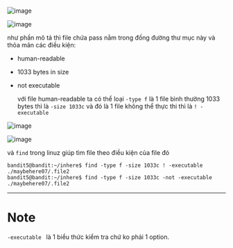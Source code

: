![image](https://github.com/user-attachments/assets/a5233fd2-164e-486b-b6b7-af6ada8b586c)

![image](https://github.com/user-attachments/assets/a9752779-baf1-4882-8f43-2a016a9d8cd0)


như phần mô tả thì file chứa pass nằm trong đống đường thư mục này và thỏa mãn các điều kiện:

- human-readable
- 1033 bytes in size
- not executable

  với file human-readable ta có thể loại `-type f` là 1 file bình thường
  1033 bytes thì là `-size 1033c`
  và đó là 1 file không thể thực thi thì là `! -executable`

 ![image](https://github.com/user-attachments/assets/d02ccf18-c449-4933-a9d6-e283475d4e47)

![image](https://github.com/user-attachments/assets/454b500f-1ede-4c43-b30b-0edd057d1190)

và `find` trong linuz giúp tìm file theo điều kiện của file đó 
```
bandit5@bandit:~/inhere$ find -type f -size 1033c ! -executable
./maybehere07/.file2
bandit5@bandit:~/inhere$ find -type f -size 1033c -not -executable
./maybehere07/.file2
```

---
# Note

`-executable ` là 1 biểu thức kiểm tra chứ ko phải 1 option.
  
